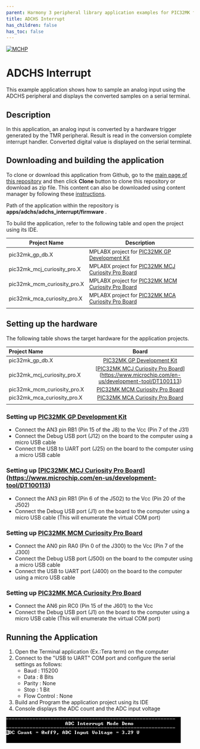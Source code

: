 ```yaml
---
parent: Harmony 3 peripheral library application examples for PIC32MK family
title: ADCHS Interrupt 
has_children: false
has_toc: false
---
```


[![MCHP](https://www.microchip.com/ResourcePackages/Microchip/assets/dist/images/logo.png)](https://www.microchip.com)

# ADCHS Interrupt

This example application shows how to sample an analog input using the ADCHS peripheral and displays the converted samples on a serial terminal.

## Description

In this application, an analog input is converted by a hardware trigger generated by the TMR peripheral. Result is read in the conversion complete interrupt handler. Converted digital value is displayed on the serial terminal.

## Downloading and building the application

To clone or download this application from Github, go to the [main page of this repository](https://github.com/Microchip-MPLAB-Harmony/csp_apps_pic32mk) and then click **Clone** button to clone this repository or download as zip file.
This content can also be downloaded using content manager by following these [instructions](https://github.com/Microchip-MPLAB-Harmony/contentmanager/wiki).

Path of the application within the repository is **apps/adchs/adchs_interrupt/firmware** .

To build the application, refer to the following table and open the project using its IDE.

| Project Name      | Description                                    |
| ----------------- | ---------------------------------------------- |
| pic32mk_gp_db.X | MPLABX project for [PIC32MK GP Development Kit](https://www.microchip.com/developmenttools/ProductDetails/dm320106) |
| pic32mk_mcj_curiosity_pro.X | MPLABX project for [PIC32MK MCJ Curiosity Pro Board](https://www.microchip.com/en-us/development-tool/DT100113) |
| pic32mk_mcm_curiosity_pro.X | MPLABX project for [PIC32MK MCM Curiosity Pro Board](https://www.microchip.com/en-us/development-tool/EV31E34A) |
| pic32mk_mca_curiosity_pro.X | MPLABX project for [PIC32MK MCA Curiosity Pro Board](https://www.microchip.com/en-us/development-tool/EV15D86A) |
|||

## Setting up the hardware

The following table shows the target hardware for the application projects.

| Project Name| Board|
|:---------|:---------:|
| pic32mk_gp_db.X | [PIC32MK GP Development Kit](https://www.microchip.com/developmenttools/ProductDetails/dm320106) |
| pic32mk_mcj_curiosity_pro.X | [[PIC32MK MCJ Curiosity Pro Board](https://www.microchip.com/en-us/development-tool/DT100113)](https://www.microchip.com/en-us/development-tool/DT100113) |
| pic32mk_mcm_curiosity_pro.X | [PIC32MK MCM Curiosity Pro Board](https://www.microchip.com/en-us/development-tool/EV31E34A) |
| pic32mk_mca_curiosity_pro.X | [PIC32MK MCA Curiosity Pro Board](https://www.microchip.com/en-us/development-tool/EV15D86A)|
|||

### Setting up [PIC32MK GP Development Kit](https://www.microchip.com/developmenttools/ProductDetails/dm320106)

- Connect the AN3 pin RB1 (Pin 15 of the J8) to the Vcc (Pin 7 of the J31)
- Connect the Debug USB port (J12) on the board to the computer using a micro USB cable
- Connect the USB to UART port (J25) on the board to the computer using a micro USB cable

### Setting up [[PIC32MK MCJ Curiosity Pro Board](https://www.microchip.com/en-us/development-tool/DT100113)](https://www.microchip.com/en-us/development-tool/DT100113)

- Connect the AN3 pin RB1 (Pin 6 of the J502) to the Vcc (Pin 20 of the J502)
- Connect the Debug USB port (J1) on the board to the computer using a micro USB cable (This will enumerate the virtual COM port)

### Setting up [PIC32MK MCM Curiosity Pro Board](https://www.microchip.com/en-us/development-tool/EV31E34A)

- Connect the AN0 pin RA0 (Pin 0 of the J300) to the Vcc (Pin 7 of the J300)
- Connect the Debug USB port (J500) on the board to the computer using a micro USB cable
- Connect the USB to UART port (J400) on the board to the computer using a micro USB cable

### Setting up [PIC32MK MCA Curiosity Pro Board](https://www.microchip.com/en-us/development-tool/EV15D86A)

- Connect the AN6 pin RC0 (Pin 15 of the J601) to the Vcc
- Connect the Debug USB port (J1) on the board to the computer using a micro USB cable (This will enumerate the virtual COM port)


## Running the Application

1. Open the Terminal application (Ex.:Tera term) on the computer
2. Connect to the "USB to UART" COM port and configure the serial settings as follows:
    - Baud : 115200
    - Data : 8 Bits
    - Parity : None
    - Stop : 1 Bit
    - Flow Control : None
3. Build and Program the application project using its IDE
4. Console displays the ADC count and the ADC input voltage

![output](images/output_adchs_interrupt.png)